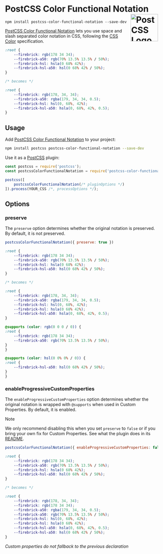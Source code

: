 # PostCSS Color Functional Notation [<img src="https://postcss.github.io/postcss/logo.svg" alt="PostCSS Logo" width="90" height="90" align="right">][PostCSS]

`npm install postcss-color-functional-notation --save-dev`

[PostCSS Color Functional Notation] lets you use space and slash separated
color notation in CSS, following the [CSS Color] specification.

```css
:root {
	--firebrick: rgb(178 34 34);
	--firebrick-a50: rgb(70% 13.5% 13.5% / 50%);
	--firebrick-hsl: hsla(0 68% 42%);
	--firebrick-hsl-a50: hsl(0 68% 42% / 50%);
}

/* becomes */

:root {
	--firebrick: rgb(178, 34, 34);
	--firebrick-a50: rgba(179, 34, 34, 0.5);
	--firebrick-hsl: hsl(0, 68%, 42%);
	--firebrick-hsl-a50: hsla(0, 68%, 42%, 0.5);
}
```

## Usage

Add [PostCSS Color Functional Notation] to your project:

```bash
npm install postcss postcss-color-functional-notation --save-dev
```

Use it as a [PostCSS] plugin:

```js
const postcss = require('postcss');
const postcssColorFunctionalNotation = require('postcss-color-functional-notation');

postcss([
	postcssColorFunctionalNotation(/* pluginOptions */)
]).process(YOUR_CSS /*, processOptions */);
```



## Options

### preserve

The `preserve` option determines whether the original notation
is preserved. By default, it is not preserved.

```js
postcssColorFunctionalNotation({ preserve: true })
```

```css
:root {
	--firebrick: rgb(178 34 34);
	--firebrick-a50: rgb(70% 13.5% 13.5% / 50%);
	--firebrick-hsl: hsla(0 68% 42%);
	--firebrick-hsl-a50: hsl(0 68% 42% / 50%);
}

/* becomes */

:root {
	--firebrick: rgb(178, 34, 34);
	--firebrick-a50: rgba(179, 34, 34, 0.5);
	--firebrick-hsl: hsl(0, 68%, 42%);
	--firebrick-hsl: hsla(0 68% 42%);
	--firebrick-hsl-a50: hsla(0, 68%, 42%, 0.5);
}

@supports (color: rgb(0 0 0 / 0)) {
:root {
	--firebrick: rgb(178 34 34);
	--firebrick-a50: rgb(70% 13.5% 13.5% / 50%);
}
}

@supports (color: hsl(0 0% 0% / 0)) {
:root {
	--firebrick-hsl-a50: hsl(0 68% 42% / 50%);
}
}
```

### enableProgressiveCustomProperties

The `enableProgressiveCustomProperties` option determines whether the original notation
is wrapped with `@supports` when used in Custom Properties. By default, it is enabled.

> [!NOTE]
> We only recommend disabling this when you set `preserve` to `false` or if you bring your own fix for Custom Properties.
> See what the plugin does in its [README](https://github.com/csstools/postcss-plugins/tree/main/plugins/postcss-progressive-custom-properties#readme).

```js
postcssColorFunctionalNotation({ enableProgressiveCustomProperties: false })
```

```css
:root {
	--firebrick: rgb(178 34 34);
	--firebrick-a50: rgb(70% 13.5% 13.5% / 50%);
	--firebrick-hsl: hsla(0 68% 42%);
	--firebrick-hsl-a50: hsl(0 68% 42% / 50%);
}

/* becomes */

:root {
	--firebrick: rgb(178, 34, 34);
	--firebrick: rgb(178 34 34);
	--firebrick-a50: rgba(179, 34, 34, 0.5);
	--firebrick-a50: rgb(70% 13.5% 13.5% / 50%);
	--firebrick-hsl: hsl(0, 68%, 42%);
	--firebrick-hsl: hsla(0 68% 42%);
	--firebrick-hsl-a50: hsla(0, 68%, 42%, 0.5);
	--firebrick-hsl-a50: hsl(0 68% 42% / 50%);
}
```

_Custom properties do not fallback to the previous declaration_

[cli-url]: https://github.com/csstools/postcss-plugins/actions/workflows/test.yml?query=workflow/test
[css-url]: https://cssdb.org/#color-functional-notation
[discord]: https://discord.gg/bUadyRwkJS
[npm-url]: https://www.npmjs.com/package/postcss-color-functional-notation

[PostCSS]: https://github.com/postcss/postcss
[PostCSS Color Functional Notation]: https://github.com/csstools/postcss-plugins/tree/main/plugins/postcss-color-functional-notation
[CSS Color]: https://www.w3.org/TR/css-color-4/#funcdef-rgb
